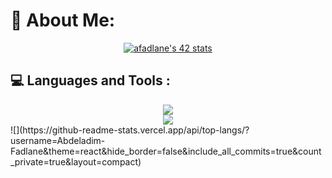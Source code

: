 
# 💫 About Me:

<p align="center">
  <a href="https://github.com/oakoudad/badge42">
    <img src="https://badge.mediaplus.ma/darkblue/afadlane" alt="afadlane's 42 stats">
  </a>
</p>

## 💻 Languages and Tools :

<div align="center">
    <img src="https://skillicons.dev/icons?i=django,github,html,js,linux,postgres,postman,py,vscode," />
</div>
<div align="center">
    <img src="https://skillicons.dev/icons?i=git,bash,docker,c,vim,cpp,discord,linkedin,mysql," />
</div>
<div aling="center">
  ![](https://github-readme-stats.vercel.app/api/top-langs/?username=Abdeladim-        Fadlane&theme=react&hide_border=false&include_all_commits=true&count_private=true&layout=compact)
</div>

<!-- Proudly created with GPRM ( https://gprm.itsvg.in ) -->

<!-- Proudly created with GPRM ( https://gprm.itsvg.in ) -->
